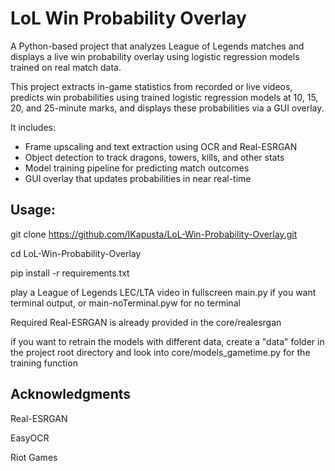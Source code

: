 # LoL Win Probability Overlay

A Python-based project that analyzes League of Legends matches and displays a live win probability overlay using logistic regression models trained on real match data.

This project extracts in-game statistics from recorded or live videos, predicts win probabilities using trained logistic regression models at 10, 15, 20, and 25-minute marks, and displays these probabilities via a GUI overlay.

It includes:
- Frame upscaling and text extraction using OCR and Real-ESRGAN
- Object detection to track dragons, towers, kills, and other stats
- Model training pipeline for predicting match outcomes
- GUI overlay that updates probabilities in near real-time

## Usage:
git clone https://github.com/IKapusta/LoL-Win-Probability-Overlay.git

cd LoL-Win-Probability-Overlay

pip install -r requirements.txt

play a League of Legends LEC/LTA video in fullscreen
main.py if you want terminal output, or main-noTerminal.pyw for no terminal

Required Real-ESRGAN is already provided in the core/realesrgan

if you want to retrain the models with different data, create a "data" folder in the project root directory and look into core/models_gametime.py for the training function 

## Acknowledgments
Real-ESRGAN

EasyOCR

Riot Games 
